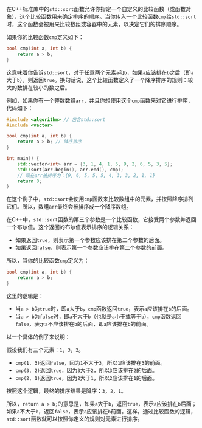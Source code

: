 在C++标准库中的`std::sort`函数允许你指定一个自定义的比较函数（或函数对象），这个比较函数用来确定排序的顺序。当你传入一个比较函数`cmp`给`std::sort`时，这个函数会被用来比较数组或容器中的元素，以决定它们的排序顺序。

如果你的比较函数`cmp`定义如下：

```cpp
bool cmp(int a, int b) {
    return a > b;
}
```

这意味着你告诉`std::sort`，对于任意两个元素`a`和`b`，如果`a`应该排在`b`之后（即`a`大于`b`），则返回`true`。换句话说，这个比较函数定义了一个降序排序的规则：较大的数排在较小的数之后。

例如，如果你有一个整数数组`arr`，并且你想使用这个`cmp`函数来对它进行排序，代码如下：

```cpp
#include <algorithm> // 包含std::sort
#include <vector>

bool cmp(int a, int b) {
    return a > b; // 降序排序
}

int main() {
    std::vector<int> arr = {3, 1, 4, 1, 5, 9, 2, 6, 5, 3, 5};
    std::sort(arr.begin(), arr.end(), cmp);
    // 现在arr被排序为：{9, 6, 5, 5, 5, 4, 3, 3, 2, 1, 1}
    return 0;
}
```

在这个例子中，`std::sort`会使用`cmp`函数来比较数组中的元素，并按照降序排列它们。所以，数组`arr`最终会被排序成一个降序数组。

在C++中，`std::sort`函数的第三个参数是一个比较函数，它接受两个参数并返回一个布尔值。这个返回的布尔值表示排序的逻辑关系：

- 如果返回`true`，则表示第一个参数应该排在第二个参数的后面。
- 如果返回`false`，则表示第一个参数应该排在第二个参数的前面。

所以，当你的比较函数`cmp`定义为：

```cpp
bool cmp(int a, int b) {
    return a > b;
}
```

这里的逻辑是：

- 当`a > b`为`true`时，即`a`大于`b`，`cmp`函数返回`true`，表示`a`应该排在`b`的后面。
- 当`a > b`为`false`时，即`a`不大于`b`（也就是`a`小于或等于`b`），`cmp`函数返回`false`，表示`a`不应该排在`b`的后面，即`a`应该排在`b`的前面。

以一个具体的例子来说明：

假设我们有三个元素：`1`，`3`，`2`。

- `cmp(1, 3)`返回`false`，因为`1`不大于`3`，所以`1`应该排在`3`的前面。
- `cmp(3, 2)`返回`true`，因为`3`大于`2`，所以`3`应该排在`2`的后面。
- `cmp(2, 1)`返回`true`，因为`2`大于`1`，所以`2`应该排在`1`的后面。

按照这个逻辑，最终的排序结果是降序：`3`，`2`，`1`。

所以，`return a > b;`的意思是，如果`a`大于`b`，返回`true`，表示`a`应该排在`b`后面；如果`a`不大于`b`，返回`false`，表示`a`应该排在`b`前面。这样，通过比较函数的逻辑，`std::sort`函数就可以按照你定义的规则对元素进行排序。